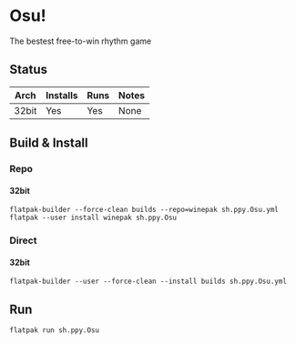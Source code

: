 # Osu!
The bestest free-to-win rhythm game

## Status

| Arch  | Installs | Runs | Notes |
| ----- | -------- | ---- | ----- |
| 32bit | Yes      | Yes  | None  |

## Build & Install
### Repo
#### 32bit

    flatpak-builder --force-clean builds --repo=winepak sh.ppy.Osu.yml
    flatpak --user install winepak sh.ppy.Osu

### Direct
#### 32bit

    flatpak-builder --user --force-clean --install builds sh.ppy.Osu.yml

## Run

    flatpak run sh.ppy.Osu

